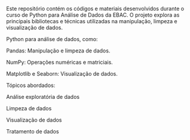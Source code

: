 Este repositório contém os códigos 
e materiais desenvolvidos durante o curso de Python para Análise de Dados da EBAC. 
O projeto explora as principais bibliotecas e técnicas utilizadas na manipulação, limpeza e visualização de dados.

Python para análise de dados, como:

Pandas: Manipulação e limpeza de dados.

NumPy: Operações numéricas e matriciais.

Matplotlib e Seaborn: Visualização de dados.

Tópicos abordados:

Análise exploratória de dados

Limpeza de dados

Visualização de dados

Tratamento de dados
